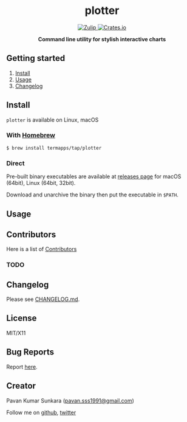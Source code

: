 <h1 align="center">plotter</h1>

<p align="center">
  <a href="https://termapps.zulipchat.com/#narrow/stream/281623-plotter">
    <img alt="Zulip" src="https://img.shields.io/badge/zulip-join_chat-brightgreen.svg?style=flat-square">
  </a>
  <a href="https://crates.io/crates/plotter">
    <img alt="Crates.io" src="https://img.shields.io/crates/v/plotter?style=flat-square">
  </a>
</p>

<p align="center">
  <b>Command line utility for stylish interactive charts</b>
</p>

<!-- omit from toc -->
## Getting started

1. [Install](#install)
2. [Usage](#usage)
3. [Changelog](#changelog)

## Install

`plotter` is available on Linux, macOS

<!-- omit from toc -->
### With [Homebrew](https://brew.sh/)

```
$ brew install termapps/tap/plotter
```

<!-- omit from toc -->
### Direct

Pre-built binary executables are available at [releases page](https://github.com/termapps/plotter/releases) for macOS (64bit), Linux (64bit, 32bit).

Download and unarchive the binary then put the executable in `$PATH`.

## Usage

<!-- omit from toc -->
## Contributors
Here is a list of [Contributors](http://github.com/termapps/plotter/contributors)

<!-- omit from toc -->
### TODO

## Changelog
Please see [CHANGELOG.md](CHANGELOG.md).

<!-- omit from toc -->
## License
MIT/X11

<!-- omit from toc -->
## Bug Reports
Report [here](http://github.com/termapps/plotter/issues).

<!-- omit from toc -->
## Creator
Pavan Kumar Sunkara (pavan.sss1991@gmail.com)

Follow me on [github](https://github.com/users/follow?target=pksunkara), [twitter](http://twitter.com/pksunkara)
